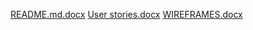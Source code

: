 [README.md.docx](https://github.com/user-attachments/files/20966339/README.md.docx)
[User stories.docx](https://github.com/user-attachments/files/20966515/User.stories.docx)
[WIREFRAMES.docx](https://github.com/user-attachments/files/20973581/WIREFRAMES.docx)

